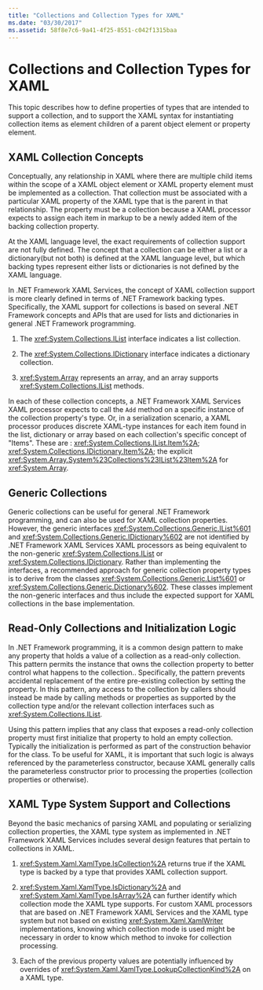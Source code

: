 ```yaml
---
title: "Collections and Collection Types for XAML"
ms.date: "03/30/2017"
ms.assetid: 58f8e7c6-9a41-4f25-8551-c042f1315baa
---
```


# Collections and Collection Types for XAML

This topic describes how to define properties of types that are intended to support a collection, and to support the XAML syntax for instantiating collection items as element children of a parent object element or property element.

## XAML Collection Concepts

Conceptually, any relationship in XAML where there are multiple child items within the scope of a XAML object element or XAML property element must be implemented as a collection. That collection must be associated with a particular XAML property of the XAML type that is the parent in that relationship. The property must be a collection because a XAML processor expects to assign each item in markup to be a newly added item of the backing collection property.

At the XAML language level, the exact requirements of collection support are not fully defined. The concept that a collection can be either a list or a dictionary(but not both) is defined at the XAML language level, but which backing types represent either lists or dictionaries is not defined by the XAML language.

In .NET Framework XAML Services, the concept of XAML collection support is more clearly defined in terms of .NET Framework backing types. Specifically, the XAML support for collections is based on several .NET Framework concepts and APIs that are used for lists and dictionaries in general .NET Framework programming.

1. The <xref:System.Collections.IList> interface indicates a list collection.

2. The <xref:System.Collections.IDictionary> interface indicates a dictionary collection.

3. <xref:System.Array> represents an array, and an array supports <xref:System.Collections.IList> methods.

In each of these collection concepts, a .NET Framework XAML Services XAML processor expects to call the `Add` method on a specific instance of the collection property's type. Or, in a serialization scenario, a XAML processor produces discrete XAML-type instances for each item found in the list, dictionary or array based on each collection's specific concept of "Items". These are : <xref:System.Collections.IList.Item%2A>; <xref:System.Collections.IDictionary.Item%2A>; the explicit <xref:System.Array.System%23Collections%23IList%23Item%2A> for <xref:System.Array>.

## Generic Collections

Generic collections can be useful for general .NET Framework programming, and can also be used for XAML collection properties. However, the generic interfaces <xref:System.Collections.Generic.IList%601> and <xref:System.Collections.Generic.IDictionary%602> are not identified by .NET Framework XAML Services XAML processors as being equivalent to the non-generic <xref:System.Collections.IList> or <xref:System.Collections.IDictionary>. Rather than implementing the interfaces, a recommended approach for generic collection property types is to derive from the classes <xref:System.Collections.Generic.List%601> or <xref:System.Collections.Generic.Dictionary%602>. These classes implement the non-generic interfaces and thus include the expected support for XAML collections in the base implementation.

## Read-Only Collections and Initialization Logic

In .NET Framework programming, it is a common design pattern to make any property that holds a value of a collection as a read-only collection. This pattern permits the instance that owns the collection property to better control what happens to the collection.. Specifically, the pattern prevents accidental replacement of the entire pre-existing collection by setting the property. In this pattern, any access to the collection by callers should instead be made by calling methods or properties as supported by the collection type and/or the relevant collection interfaces such as <xref:System.Collections.IList>.

Using this pattern implies that any class that exposes a read-only collection property must first initialize that property to hold an empty collection. Typically the initialization is performed as part of the construction behavior for the class. To be useful for XAML, it is important that such logic is always referenced by the parameterless constructor, because XAML generally calls the parameterless constructor prior to processing the properties (collection properties or otherwise).

## XAML Type System Support and Collections

Beyond the basic mechanics of parsing XAML and populating or serializing collection properties, the XAML type system as implemented in .NET Framework XAML Services includes several design features that pertain to collections in XAML.

1. <xref:System.Xaml.XamlType.IsCollection%2A> returns true if the XAML type is backed by a type that provides XAML collection support.

2. <xref:System.Xaml.XamlType.IsDictionary%2A> and <xref:System.Xaml.XamlType.IsArray%2A> can further identify which collection mode the XAML type supports. For custom XAML processors that are based on .NET Framework XAML Services and the XAML type system but not based on existing <xref:System.Xaml.XamlWriter> implementations, knowing which collection mode is used might be necessary in order to know which method to invoke for collection processing.

3. Each of the previous property values are potentially influenced by overrides of <xref:System.Xaml.XamlType.LookupCollectionKind%2A> on a XAML type.
